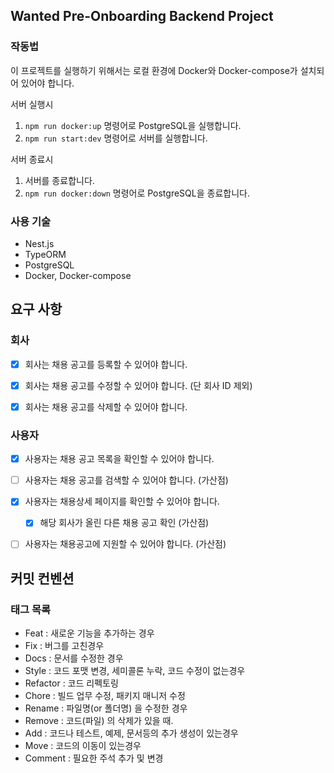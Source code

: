 ## Wanted Pre-Onboarding Backend Project

### 작동법

이 프로젝트를 실행하기 위해서는 로컬 환경에 Docker와 Docker-compose가 설치되어 있어야 합니다.

서버 실행시

1. `npm run docker:up` 명령어로 PostgreSQL을 실행합니다.
2. `npm run start:dev` 명령어로 서버를 실행합니다.

서버 종료시

1. 서버를 종료합니다.
1. `npm run docker:down` 명령어로 PostgreSQL을 종료합니다.

### 사용 기술

- Nest.js
- TypeORM
- PostgreSQL
- Docker, Docker-compose

## 요구 사항

### 회사

- [x] 회사는 채용 공고를 등록할 수 있어야 합니다.

- [x] 회사는 채용 공고를 수정할 수 있어야 합니다. (단 회사 ID 제외)

- [x] 회사는 채용 공고를 삭제할 수 있어야 합니다.

### 사용자

- [x] 사용자는 채용 공고 목록을 확인할 수 있어야 합니다.

- [ ] 사용자는 채용 공고를 검색할 수 있어야 합니다. (가산점)

- [x] 사용자는 채용상세 페이지를 확인할 수 있어야 합니다.

  - [x] 해당 회사가 올린 다른 채용 공고 확인 (가산점)

- [ ] 사용자는 채용공고에 지원할 수 있어야 합니다. (가산점)

## 커밋 컨벤션

### 태그 목록

- Feat : 새로운 기능을 추가하는 경우
- Fix : 버그를 고친경우
- Docs : 문서를 수정한 경우
- Style : 코드 포맷 변경, 세미콜론 누락, 코드 수정이 없는경우
- Refactor : 코드 리펙토링
- Chore : 빌드 업무 수정, 패키지 매니저 수정
- Rename : 파일명(or 폴더명) 을 수정한 경우
- Remove : 코드(파일) 의 삭제가 있을 때.
- Add : 코드나 테스트, 예제, 문서등의 추가 생성이 있는경우
- Move : 코드의 이동이 있는경우
- Comment : 필요한 주석 추가 및 변경
